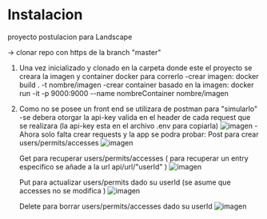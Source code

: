# Instalacion
proyecto postulacion para Landscape

-> clonar repo con https de la branch "master"

1) Una vez inicializado y clonado en la carpeta donde este el proyecto se creara la imagen y container docker para correrlo
    -crear imagen: docker build . -t nombre/imagen
    -crear container basado en la imagen: docker run -it -p 9000:9000 --name nombreContainer nombre/imagen
    
2) Como no se posee un front end se utilizara de postman para "simularlo" 
    -se debera otorgar la api-key valida en el header de cada request que se realizara (la api-key esta en el archivo .env para copiarla)
    ![imagen](https://user-images.githubusercontent.com/30939827/213447392-12fd9af2-65cd-461e-bede-933d4b0dc49f.png)
    -Ahora solo falta crear requests y la app se podra probar:
    Post para crear users/permits/accesses 
    ![imagen](https://user-images.githubusercontent.com/30939827/213447830-e258822e-f4bd-47b1-86f6-2795247d2c67.png)
    
    Get para recuperar users/permits/accesses ( para recuperar un entry especifico se añade a la url api/url/"userId" )
    ![imagen](https://user-images.githubusercontent.com/30939827/213448163-40e6091c-1f56-4412-8daa-3a41538cc475.png)  
    
    Put para actualizar users/permits dado su userId (se asume que accesses no se modifica )
    ![imagen](https://user-images.githubusercontent.com/30939827/213448330-df0103b0-369e-469b-9e3b-a607bf94c654.png)
    
    Delete para borrar users/permits/accesses dado su userId
    ![imagen](https://user-images.githubusercontent.com/30939827/213448562-a46d8469-894f-49ee-b6cc-2aec8bb831f8.png)


    
